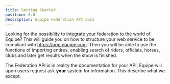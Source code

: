 ```yaml
---
title: Getting Started
position: 0.0
description: Equipe Federation API docs
---
```

Looking for the possibility to integrate your federation to the world of Equipe? This will guide you on how to structure your web service to be compliant with https://app.equipe.com. Then you will be able to use the functions of importing entires, enabling search of riders, officials, horses, clubs and later get results when the show is finished.

The Federation API is in reality the documentation for your API, Equipe will upon users request ask **your** system for information. This describe what we except.
